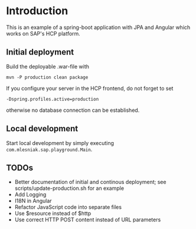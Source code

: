 # Introduction

This is an example of a spring-boot application with JPA and Angular which works on SAP's HCP platform.
 
## Initial deployment
 
Build the deployable .war-file with 
 
    mvn -P production clean package
    
If you configure your server in the HCP frontend, do not forget to set
    
    -Dspring.profiles.active=production
    
otherwise no database connection can be established.    
 
 
## Local development
 
Start local development by simply executing ```com.mlesniak.sap.playground.Main```.
    
    

## TODOs
 
- Better documentation of initial and continous deployment; see scripts/update-production.sh for an example
- Add Logging  
- I18N in Angular
- Refactor JavaScript code into separate files
- Use $resource instead of $http
- Use correct HTTP POST content instead of URL parameters
